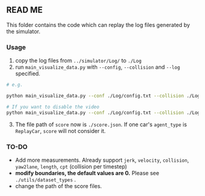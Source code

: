 ## READ ME

This folder contains the code which can replay the log files generated by the simulator.

### Usage

1. copy the log files from `../simulator/Log/` to `./Log`
2. run `main_visualize_data.py` with `--config`, `--collision` and `--log` specified.

```bash
# e.g.

python main_visualize_data.py --conf ./Log/config.txt --collision ./Log/scenario_Collision_test_Wed_Sep_30_00\:29\:16_2020.txt --log ./Log/scenario_test_Wed_Sep_30_00\:29\:16_2020.txt 

# If you want to disable the video
python main_visualize_data.py --conf ./Log/config.txt --collision ./Log/scenario_Collision_test_Wed_Sep_30_00\:29\:16_2020.txt --log ./Log/scenario_test_Wed_Sep_30_00\:29\:16_2020.txt --disable_video
```

3.  The file path of `score` now is `./score.json`. If one car's `agent_type` is `ReplayCar`,  `score` will not consider it.

### TO-DO

- Add more measurements. Already support `jerk`, `velocity`, `collision`, `yaw2lane`, `length`, `cpt` (collision per timestep)
- **modify boundaries, the default values are 0.** Please see `./utils/dataset_types` .
- change the path of the score files.